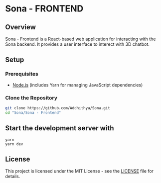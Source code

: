 # Sona - FRONTEND

## Overview

Sona - Frontend is a React-based web application for interacting with the Sona backend. It provides a user interface to interect with 3D chatbot.

## Setup

### Prerequisites

- [Node.js](https://nodejs.org/) (includes Yarn for managing JavaScript dependencies)

### Clone the Repository

```bash
git clone https://github.com/Addhithya/Sona.git
cd "Sona/Sona - Frontend"
```

## Start the development server with

```
yarn
yarn dev
```

## License

This project is licensed under the MIT License - see the [LICENSE](LICENSE) file for details.
